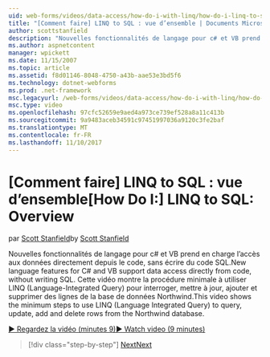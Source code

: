 ```yaml
---
uid: web-forms/videos/data-access/how-do-i-with-linq/how-do-i-linq-to-sql-overview
title: "[Comment faire] LINQ to SQL : vue d’ensemble | Documents Microsoft"
author: scottstanfield
description: "Nouvelles fonctionnalités de langage pour c# et VB prend en charge l’accès aux données directement depuis le code, sans écrire du code SQL. Cette vidéo montre la procédure minimale à utiliser LINQ (Language int..."
ms.author: aspnetcontent
manager: wpickett
ms.date: 11/15/2007
ms.topic: article
ms.assetid: f8d01146-8048-4750-a43b-aae53e3bd5f6
ms.technology: dotnet-webforms
ms.prod: .net-framework
msc.legacyurl: /web-forms/videos/data-access/how-do-i-with-linq/how-do-i-linq-to-sql-overview
msc.type: video
ms.openlocfilehash: 97cfc52659e9aed4a973ce739ef528a8a11c413b
ms.sourcegitcommit: 9a9483aceb34591c97451997036a9120c3fe2baf
ms.translationtype: MT
ms.contentlocale: fr-FR
ms.lasthandoff: 11/10/2017
---
```

<a name="how-do-i-linq-to-sql-overview"></a><span data-ttu-id="a8f9f-104">[Comment faire] LINQ to SQL : vue d’ensemble</span><span class="sxs-lookup"><span data-stu-id="a8f9f-104">[How Do I:] LINQ to SQL: Overview</span></span>
====================
<span data-ttu-id="a8f9f-105">par [Scott Stanfield](https://github.com/scottstanfield)</span><span class="sxs-lookup"><span data-stu-id="a8f9f-105">by [Scott Stanfield](https://github.com/scottstanfield)</span></span>

<span data-ttu-id="a8f9f-106">Nouvelles fonctionnalités de langage pour c# et VB prend en charge l’accès aux données directement depuis le code, sans écrire du code SQL.</span><span class="sxs-lookup"><span data-stu-id="a8f9f-106">New language features for C# and VB support data access directly from code, without writing SQL.</span></span> <span data-ttu-id="a8f9f-107">Cette vidéo montre la procédure minimale à utiliser LINQ (Language-Integrated Query) pour interroger, mettre à jour, ajouter et supprimer des lignes de la base de données Northwind.</span><span class="sxs-lookup"><span data-stu-id="a8f9f-107">This video shows the minimum steps to use LINQ (Language Integrated Query) to query, update, add and delete rows from the Northwind database.</span></span>

[<span data-ttu-id="a8f9f-108">&#9654; Regardez la vidéo (minutes 9)</span><span class="sxs-lookup"><span data-stu-id="a8f9f-108">&#9654; Watch video (9 minutes)</span></span>](https://channel9.msdn.com/Blogs/ASP-NET-Site-Videos/how-do-i-linq-to-sql-overview)

>[!div class="step-by-step"]
[<span data-ttu-id="a8f9f-109">Next</span><span class="sxs-lookup"><span data-stu-id="a8f9f-109">Next</span></span>](how-do-i-linq-to-sql-data-model.md)
